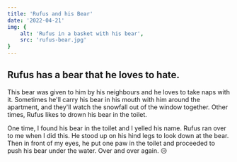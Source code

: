 ```yaml
---
title: 'Rufus and his Bear'
date: '2022-04-21'
img: {
	alt: 'Rufus in a basket with his bear',
	src: 'rufus-bear.jpg'
}
---
```


## Rufus has a bear that he loves to hate.

This bear was given to him by his neighbours and he loves to take naps with it. Sometimes he'll carry his bear in his mouth with him around the apartment, and they'll watch the snowfall out of the window together. Other times, Rufus likes to drown his bear in the toilet.

One time, I found his bear in the toilet and I yelled his name. Rufus ran over to me when I did this. He stood up on his hind legs to look down at the bear. Then in front of my eyes, he put one paw in the toilet and proceeded to push his bear under the water. Over and over again. 😑